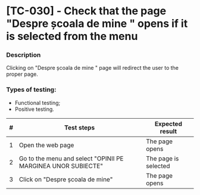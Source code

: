 # **[TC-030] - Check that the page "Despre școala de mine " opens if it is selected from the menu**

### **Description**

Clicking on "Despre școala de mine " page will redirect the user to the proper page.

### **Types of testing:**

- Functional testing;
- Positive testing.

| #   | **Test steps**                                               | **Expected result**  |
| --- | ------------------------------------------------------------ | -------------------- |
| 1   | Open the web page                                            | The page opens       |
| 2   | Go to the menu and select "OPINII PE MARGINEA UNOR SUBIECTE" | The page is selected |
| 3   | Click on "Despre școala de mine"                             | The page opens       |
